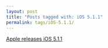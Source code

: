 ```yaml
---
layout: post
title: "Posts tagged with: iOS 5.1.1"
permalink: tags/iOS-5.1.1/
---
```

[Apple releases iOS 5.1.1](/2012/05/apple-releases-ios-511)
